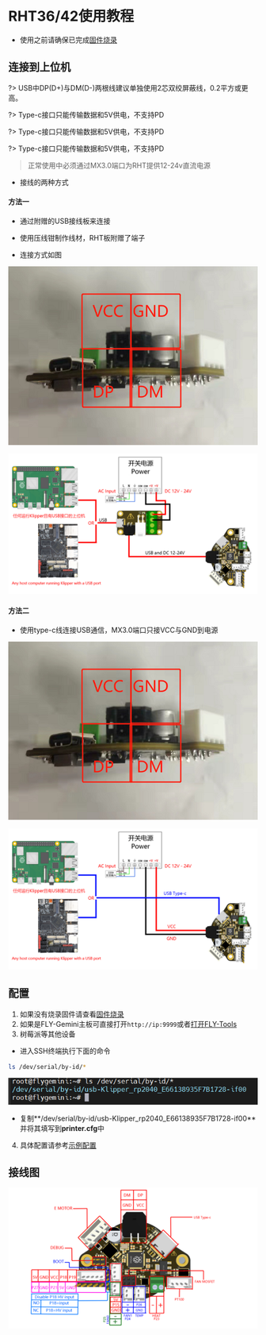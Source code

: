# RHT36/42使用教程

* 使用之前请确保已完成[固件烧录](/board/fly_rht36_42/flash.md)

## 连接到上位机

?> USB中DP(D+)与DM(D-)两根线建议单独使用2芯双绞屏蔽线，0.2平方或更高。

?> Type-c接口只能传输数据和5V供电，不支持PD

?> Type-c接口只能传输数据和5V供电，不支持PD

?> Type-c接口只能传输数据和5V供电，不支持PD

> 正常使用中必须通过MX3.0端口为RHT提供12-24v直流电源

* 接线的两种方式

<!-- tabs:start -->

#### **方法一**

* 通过附赠的USB接线板来连接

* 使用压线钳制作线材，RHT板附赠了端子
* 连接方式如图
  
![1](../../images/boards/fly_rht36_42/use/1.png ":no-zooom")

![jx](../../images/boards/fly_rht36_42/use/USBjiexian.png ":no-zooom")

#### **方法二**

* 使用type-c线连接USB通信，MX3.0端口只接VCC与GND到电源

![1](../../images/boards/fly_rht36_42/use/1.png ":no-zooom")

![jx-tc](../../images/boards/fly_rht36_42/use/USBjiexian-tc.png ":no-zooom")

<!-- tabs:end -->

## 配置

1. 如果没有烧录固件请查看[固件烧录](/board/fly_rht36_42/flash.md)
2. 如果是FLY-Gemini主板可直接打开`http://ip:9999`或者[打开FLY-Tools](http://flygemini.lan:9999/)
3. 树莓派等其他设备

* 进入SSH终端执行下面的命令

```bash
ls /dev/serial/by-id/*
```

![3](../../images/boards/fly_rht36_42/use/3.png ":no-zooom")

* 复制**\/dev\/serial\/by-id\/usb-Klipper_rp2040_E66138935F7B1728-if00** 并将其填写到**printer.cfg**中

4. 具体配置请参考[示例配置](/board/fly_rht36_42/cfg.md)

## 接线图

![4](../../images/boards/fly_rht36_42/use/4.png ":no-zooom")